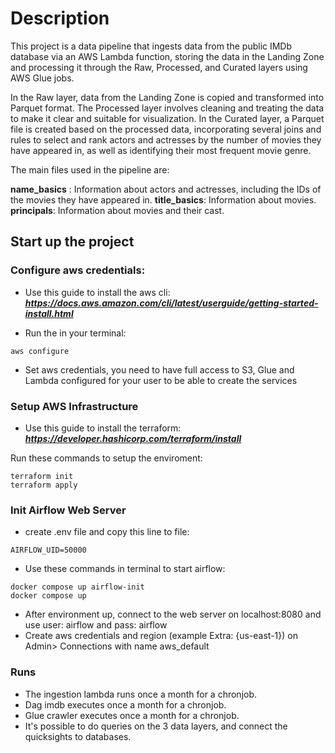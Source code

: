 # Description
This project is a data pipeline that ingests data from the public IMDb database via an AWS Lambda function, storing the data in the Landing Zone and processing it through the Raw, Processed, and Curated layers using AWS Glue jobs.

In the Raw layer, data from the Landing Zone is copied and transformed into Parquet format. The Processed layer involves cleaning and treating the data to make it clear and suitable for visualization. In the Curated layer, a Parquet file is created based on the processed data, incorporating several joins and rules to select and rank actors and actresses by the number of movies they have appeared in, as well as identifying their most frequent movie genre.

The main files used in the pipeline are:

**name_basics** : Information about actors and actresses, including the IDs of the movies they have appeared in.
**title_basics**: Information about movies.
**principals**: Information about movies and their cast.

## Start up the project

### Configure aws credentials:

* Use this guide to install the aws cli: 
***https://docs.aws.amazon.com/cli/latest/userguide/getting-started-install.html***

* Run the in your terminal:

```
aws configure
```
* Set aws credentials, you need to have full access to S3, Glue and Lambda configured for your user to be able to create the services


### Setup AWS Infrastructure

* Use this guide to install the terraform: 
***https://developer.hashicorp.com/terraform/install***

Run these commands to setup the enviroment:

```
terraform init
terraform apply
```

### Init Airflow Web Server
* create .env file and copy this line to file:
```
AIRFLOW_UID=50000
```

* Use these commands in terminal to start airflow:

```
docker compose up airflow-init
docker compose up
```
* After environment up, connect to the web server on localhost:8080 and use user: airflow and pass: airflow
* Create aws credentials and region (example Extra: {us-east-1}) on Admin> Connections with name aws_default

### Runs
* The ingestion lambda runs once a month for a chronjob.
* Dag imdb executes once a month for a chronjob.
* Glue crawler executes once a month for a chronjob.
* It's possible to do queries on the 3 data layers, and connect the quicksights to databases.